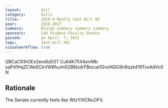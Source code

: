 ```yaml
---
layout:         bill
category:       bills
title:          2016-4 Really Cool Bill 98
year:           2016-2017
summary:        Blargh summary summary simmary.
sponsors:       LHS Student-Faculty Senate
passed:         pn April  7, 2011
tags:           test-bill hGl
visualworkflow: true
---
```



QBCaC61hOEs2ero8zEGT Cu64K75X4sivMb sqP41HqZCWoECkVW6fuJm52B8IzdrFBocue1GvoNQG9n6qzk419TxxAdVc0N 




Rationale
---------
The Senate currently feels like WtzYIXCNuOFV.
